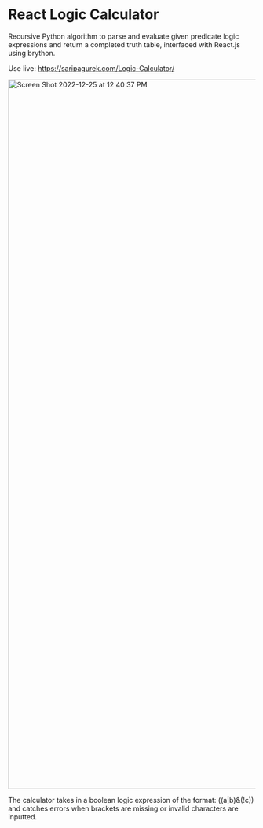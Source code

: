# React Logic Calculator

Recursive Python algorithm to parse and evaluate given predicate logic expressions and return a completed truth table, interfaced with React.js using brython.

Use live:
https://saripagurek.com/Logic-Calculator/

<img width="1441" alt="Screen Shot 2022-12-25 at 12 40 37 PM" src="https://user-images.githubusercontent.com/8957973/209477383-ae14b884-21b4-441a-befe-63d7357a8aa1.png">

The calculator takes in a boolean logic expression of the format: ((a|b)&(!c)) and catches errors when brackets are missing or invalid characters are inputted. 
